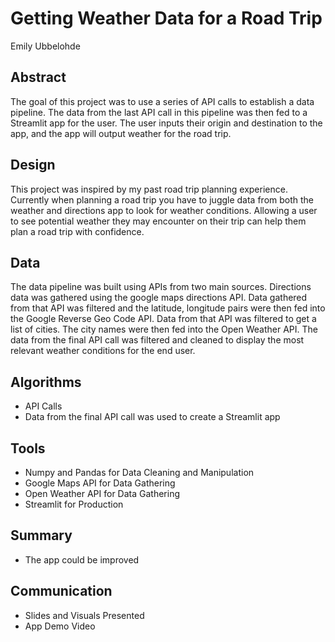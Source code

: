 # Getting Weather Data for a Road Trip 
Emily Ubbelohde

## Abstract
The goal of this project was to use a series of API calls to establish a data pipeline. The data from the last API call in this pipeline was then fed to a Streamlit app for the user. The user inputs their origin and destination to the app, and the app will output weather for the road trip. 


## Design
This project was inspired by my past road trip planning experience. Currently when planning a road trip you have to juggle data from both the weather and directions app to look for weather conditions. Allowing a user to see potential weather they may encounter on their trip can help them plan a road trip with confidence. 

## Data
The data pipeline was built using APIs from two main sources. Directions data was gathered using the google maps directions API. Data gathered from that API was filtered and the latitude, longitude pairs were then fed into the Google Reverse Geo Code API. Data from that API was filtered to get a list of cities. The city names were then fed into the Open Weather API. The data from the final API call was filtered and cleaned to display the most relevant weather conditions for the end user.  

## Algorithms

- API Calls
- Data from the final API call was used to create a Streamlit app  

   
## Tools
- Numpy and Pandas for Data Cleaning and Manipulation
- Google Maps API for Data Gathering
- Open Weather API for Data Gathering
- Streamlit for Production

## Summary
- The app could be improved

## Communication
 - Slides and Visuals Presented
- App Demo Video
